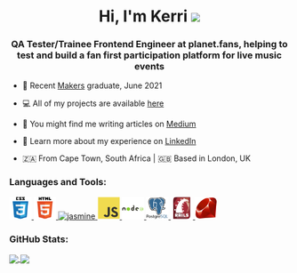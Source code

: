 <h1 align="center">Hi, I'm Kerri <img src="https://raw.githubusercontent.com/MartinHeinz/MartinHeinz/master/wave.gif" width="30px"></h1>

<h3 align="center">QA Tester/Trainee Frontend Engineer at planet.fans, helping to test and build a fan first participation platform for live music events</h3>

- 🌱 Recent [Makers](https://makers.tech/about-us/) graduate, June 2021

- 💻 All of my projects are available [here](https://github.com/kerrimcm?tab=repositories)

- 📝 You might find me writing articles on [Medium](https://kerrimcm25.medium.com/)

- 📄 Learn more about my experience on [LinkedIn](https://www.linkedin.com/in/kerri-mcmahon-280a58158/)

- 🇿🇦 From Cape Town, South Africa | 🇬🇧 Based in London, UK

<h3 align="left">Languages and Tools:</h3>
<p align="left"> <a href="https://www.w3schools.com/css/" target="_blank"> <img src="https://raw.githubusercontent.com/devicons/devicon/master/icons/css3/css3-original-wordmark.svg" alt="css3" width="40" height="40"/> </a> <a href="https://www.w3.org/html/" target="_blank"> <img src="https://raw.githubusercontent.com/devicons/devicon/master/icons/html5/html5-original-wordmark.svg" alt="html5" width="40" height="40"/> </a> <a href="https://jasmine.github.io/" target="_blank"> <img src="https://www.vectorlogo.zone/logos/jasmine/jasmine-icon.svg" alt="jasmine" width="40" height="40"/> </a> <a href="https://developer.mozilla.org/en-US/docs/Web/JavaScript" target="_blank"> <img src="https://raw.githubusercontent.com/devicons/devicon/master/icons/javascript/javascript-original.svg" alt="javascript" width="40" height="40"/> </a> <a href="https://nodejs.org" target="_blank"> <img src="https://raw.githubusercontent.com/devicons/devicon/master/icons/nodejs/nodejs-original-wordmark.svg" alt="nodejs" width="40" height="40"/> </a> <a href="https://www.postgresql.org" target="_blank"> <img src="https://raw.githubusercontent.com/devicons/devicon/master/icons/postgresql/postgresql-original-wordmark.svg" alt="postgresql" width="40" height="40"/> </a> <a href="https://rubyonrails.org" target="_blank"> <img src="https://raw.githubusercontent.com/devicons/devicon/master/icons/rails/rails-original-wordmark.svg" alt="rails" width="40" height="40"/> </a> <a href="https://www.ruby-lang.org/en/" target="_blank"> <img src="https://raw.githubusercontent.com/devicons/devicon/master/icons/ruby/ruby-original.svg" alt="ruby" width="40" height="40"/> </a> </p>

<h3 align="left">GitHub Stats:</h3>

<a href="https://github.com/anuraghazra/github-readme-stats">
  <img align="center" src="https://github-readme-stats.vercel.app/api?username=kerrimcm&show_icons=true&theme=dracula&hide_border=true&bg_color=161b22" />
</a>
<a href="https://github.com/anuraghazra/convoychat">
  <img align="center" src="https://github-readme-stats.vercel.app/api/top-langs/?username=kerrimcm&layout=compact&theme=dracula&hide_border=true&bg_color=161b22" />
</a>
